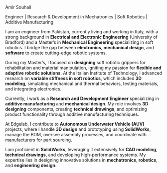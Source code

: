 Amir Souhail

Engineer | Research & Development in Mechatronics | Soft Robotics | Additive Manufacturing



I am an engineer from Pakistan, currently living and working in Italy, with a strong background in **Electrical and Electronic Engineering** (University of Bradford) and a Master’s in **Mechanical Engineering** specializing in soft robotics. I bridge the gap between **electronics**, **mechanical design**, and **software** to create cutting-edge robotic systems.

During my Master’s, I focused on **designing** soft robotic grippers for rehabilitation and material manipulation, igniting my passion for **flexible and adaptive robotic solutions**. At the Italian Institute of Technology, I advanced research on **variable stiffness in soft robotics**, which included **3D modeling**, simulating mechanical and thermal behaviors, testing materials, and integrating electronics.

Currently, I work as a **Research and Development Engineer** specializing in **additive manufacturing** and **mechanical design**. My role involves **3D designing** components, creating **technical drawings**, and optimizing product functionality through additive manufacturing techniques.

At Edgelab, I contribute to **Autonomous Underwater Vehicle (AUV)** projects, where I handle **3D design** and prototyping using **SolidWorks**, manage the BOM, oversee assembly processes, and coordinate with manufacturers for part sourcing.

I am proficient in **SolidWorks**, leveraging it extensively for **CAD modeling**, **technical drawings**, and developing high-performance systems. My expertise lies in designing innovative solutions in **mechatronics**, **robotics**, and **engineering design**.

